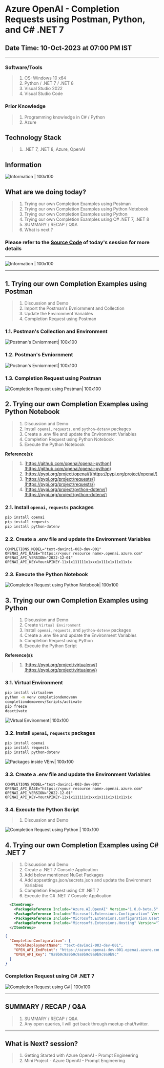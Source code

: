 # Azure OpenAI - Completion Requests using Postman, Python, and C# .NET 7

## Date Time: 10-Oct-2023 at 07:00 PM IST

---

### Software/Tools

> 1. OS: Windows 10 x64
> 1. Python / .NET 7 / .NET 8
> 1. Visual Studio 2022
> 1. Visual Studio Code

### Prior Knowledge

> 1. Programming knowledge in C# / Python
> 1. Azure

## Technology Stack

> 1. .NET 7, .NET 8, Azure, OpenAI

## Information

![Information | 100x100](./images/Information.PNG)

## What are we doing today?

> 1. Trying our own Completion Examples using Postman
> 1. Trying our own Completion Examples using Python Notebook
> 1. Trying our own Completion Examples using Python
> 1. Trying our own Completion Examples using C# .NET 7, .NET 8
> 1. SUMMARY / RECAP / Q&A
> 1. What is next ?

### Please refer to the [**Source Code**](https://github.com/vishipayyallore/speaker-series-2023/tree/main/AzureOpenAI) of today's session for more details

---

![Information | 100x100](./images/SeatBelt.PNG)

---

## 1. Trying our own Completion Examples using Postman

> 1. Discussion and Demo
> 1. Import the Postman's Evniornment and Collection
> 1. Update the Environment Variables
> 1. Completion Request using Postman

### 1.1. Postman's Collection and Environment

![Postman's Evniornment| 100x100](./images/S2/Postman_Collection_Environment.PNG)

### 1.2. Postman's Evniornment

![Postman's Evniornment| 100x100](./images/S2/Environments_In_Postman.PNG)

### 1.3. Completion Request using Postman

![Completion Request using Postman| 100x100](./images/S2/Completion_Request_using_Postman.PNG)

## 2. Trying our own Completion Examples using Python Notebook

> 1. Discussion and Demo
> 1. Install `openai`, `requests`, and `python-dotenv` packages
> 1. Create a .env file and update the Environment Variables
> 1. Completion Request using Python Notebook
> 1. Execute the Python Notebook

**Reference(s):**

> 1. [https://github.com/openai/openai-python](https://github.com/openai/openai-python)
> 1. [https://pypi.org/project/openai/](https://pypi.org/project/openai/)
> 1. [https://pypi.org/project/requests/](https://pypi.org/project/requests/)
> 1. [https://pypi.org/project/python-dotenv/](https://pypi.org/project/python-dotenv/)

### 2.1. Install `openai`, `requests` packages

```powershell
pip install openai
pip install requests
pip install python-dotenv
```

### 2.2. Create a .env file and update the Environment Variables

```text
COMPLETIONS_MODEL="text-davinci-003-dev-001"
OPENAI_API_BASE="https://<your resource name>.openai.azure.com"
OPENAI_API_VERSION="2022-12-01"
OPENAI_API_KEY=YourAPIKEY-11x1x111111x1xxx1x111x1x11x11x1x
```

### 2.3. Execute the Python Notebook

![Completion Request using Python Notebook| 100x100](./images/Completion_Request_using_Ipynb.PNG)

## 3. Trying our own Completion Examples using Python

> 1. Discussion and Demo
> 1. Create `Virtual Environment`
> 1. Install `openai`, `requests`, and `python-dotenv` packages
> 1. Create a .env file and update the Environment Variables
> 1. Completion Request using Python
> 1. Execute the Python Script

**Reference(s):**

> 1. [https://pypi.org/project/virtualenv/](https://pypi.org/project/virtualenv/)

### 3.1. Virtual Environment

```bash
pip install virtualenv
python -m venv completiondemovenv
completiondemovenv/Scripts/activate
pip freeze
deactivate
```

![Virtual Environment| 100x100](./images/VirtualEnvironment_Creation.PNG)

### 3.2. Install `openai`, `requests` packages

```powershell
pip install openai
pip install requests
pip install python-dotenv
```

![Packages inside VEnv| 100x100](./images/Packages_Inside_VEnv.PNG)

### 3.3. Create a .env file and update the Environment Variables

```text
COMPLETIONS_MODEL="text-davinci-003-dev-001"
OPENAI_API_BASE="https://<your resource name>.openai.azure.com"
OPENAI_API_VERSION="2022-12-01"
OPENAI_API_KEY=YourAPIKEY-11x1x111111x1xxx1x111x1x11x11x1x
```

### 3.4. Execute the Python Script

> 1. Discussion and Demo

![Completion Request using Python | 100x100](./images/Completion_Request_using_Py.PNG)

## 4. Trying our own Completion Examples using C# .NET 7

> 1. Discussion and Demo
> 1. Create a .NET 7 Console Application
> 1. Add below mentioned NuGet Packages
> 1. Add appsettings.json/secrets.json and update the Environment Variables
> 1. Completion Request using C# .NET 7
> 1. Execute the C# .NET 7 Console Application

```xml
  <ItemGroup>
    <PackageReference Include="Azure.AI.OpenAI" Version="1.0.0-beta.5" />
    <PackageReference Include="Microsoft.Extensions.Configuration" Version="7.0.0" />
    <PackageReference Include="Microsoft.Extensions.Configuration.UserSecrets" Version="7.0.0" />
    <PackageReference Include="Microsoft.Extensions.Hosting" Version="7.0.1" />
  </ItemGroup>
```

```json
{
  "CompletionConfiguration": {
    "ModelDeploymentName": "text-davinci-003-dev-001",
    "OPEN_API_EndPoint": "https://azure-openai-dev-001.openai.azure.com/",
    "OPEN_API_Key": "9a9b9c9a9b9c9a9b9c9a9b9c9a9b9c"
  }
}
```

### Completion Request using C# .NET 7

![Completion Request using C# | 100x100](./images/Completion_Request_using_C%23.PNG)

---

## SUMMARY / RECAP / Q&A

> 1. SUMMARY / RECAP / Q&A
> 2. Any open queries, I will get back through meetup chat/twitter.

---

## What is Next? session?

> 1. Getting Started with Azure OpenAI - Prompt Engineering
> 1. Mini Project - Azure OpenAI - Prompt Engineering

